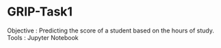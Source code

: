 # GRIP-Task1
Objective : Predicting the score of a student based on the hours of study.
Tools : Jupyter Notebook
